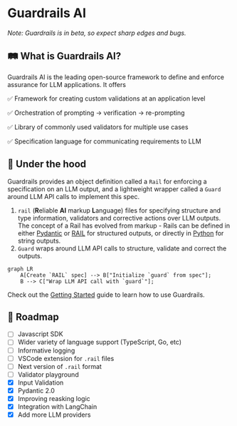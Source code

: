 # Guardrails AI

_Note: Guardrails is in beta, so expect sharp edges and bugs._

## 🛤️ What is Guardrails AI?

Guardrails AI is the leading open-source framework to define and enforce assurance for LLM applications. It offers

✅ Framework for creating custom validations at an application level

✅ Orchestration of prompting → verification → re-prompting

✅ Library of commonly used validators for multiple use cases

✅ Specification language for communicating requirements to LLM

## 🚒 Under the hood

Guardrails provides an object definition called a `Rail` for enforcing a specification on an LLM output, and a lightweight wrapper called a `Guard` around LLM API calls to implement this spec.

1. `rail` (**R**eliable **AI** markup **L**anguage) files for specifying structure and type information, validators and corrective actions over LLM outputs. The concept of a Rail has evolved from markup - Rails can be defined in either <a href='/defining_guards/pydantic'>Pydantic</a> or <a href='/defining_guards/rail'>RAIL</a> for structured outputs, or directly in <a href='/defining_guards/strings'>Python</a> for string outputs.
2. `Guard` wraps around LLM API calls to structure, validate and correct the outputs.

```mermaid
graph LR
    A[Create `RAIL` spec] --> B["Initialize `guard` from spec"];
    B --> C["Wrap LLM API call with `guard`"];
```

Check out the [Getting Started](guardrails_ai/getting_started) guide to learn how to use Guardrails.

## 📍 Roadmap

- [ ] Javascript SDK
- [ ] Wider variety of language support (TypeScript, Go, etc)
- [ ] Informative logging
- [ ] VSCode extension for `.rail` files
- [ ] Next version of `.rail` format
- [ ] Validator playground
- [x] Input Validation
- [x] Pydantic 2.0
- [x] Improving reasking logic
- [x] Integration with LangChain
- [x] Add more LLM providers
